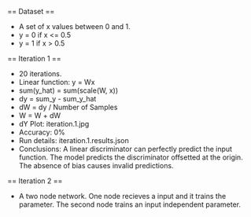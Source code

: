== Dataset ==
* A set of x values between 0 and 1.
* y = 0 if x <= 0.5
* y = 1 if x > 0.5

== Iteration 1 ==
* 20 iterations.
* Linear function: y = Wx
* sum(y_hat) = sum(scale(W, x))
* dy = sum_y - sum_y_hat
* dW = dy / Number of Samples
* W = W + dW
* dY Plot: iteration.1.jpg
* Accuracy: 0%
* Run details: iteration.1.results.json
* Conclusions: A linear discriminator can perfectly predict the input function. The model predicts the discriminator offsetted at the origin. The absence of bias causes invalid predictions.

== Iteration 2 ==
* A two node network. One node recieves a input and it trains the parameter. The second node trains an input independent parameter.